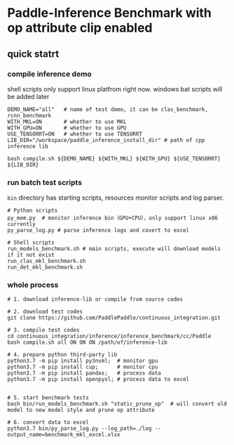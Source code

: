 # Paddle-Inference Benchmark with op attribute clip enabled

## quick statrt
### compile inference demo
shell scripts only support linux platfrom right now.
windows bat scripts will be added later
```shell
DEMO_NAME="all"   # name of test demo, it can be clas_benchmark, rcnn_benchmark
WITH_MKL=ON       # whether to use MKL
WITH_GPU=ON       # whether to use GPU
USE_TENSORRT=ON   # whether to use TENSORRT
LIB_DIR="/workspace/paddle_inference_install_dir" # path of cpp inference lib

bash compile.sh ${DEMO_NAME} ${WITH_MKL} ${WITH_GPU} ${USE_TENSORRT} ${LIB_DIR}
```

### run batch test scripts
`bin` directory has starting scripts, resources monitor scripts and log parser.
```shell
# Python scripts
py_mem.py  # monitor inference bin（GPU+CPU），only support linux x86 currently
py_parse_log.py # parse inference logs and covert to excel

# Shell scripts
run_models_benchmark.sh # main scripts, execute will download models if it not exist
run_clas_mkl_benchmark.sh
run_det_mkl_benchmark.sh
```

### whole process
```shell
# 1. download inference-lib or compile from source codes

# 2. download test codes
git clone https://github.com/PaddlePaddle/continuous_integration.git

# 3. compile test codes
cd continuous_integration/inference/inference_benchmark/cc/Paddle
bash compile.sh all ON ON ON /path/of/inference-lib

# 4. prepare python third-party lib
python3.7 -m pip install py3nvml;  # monitor gpu
python3.7 -m pip install cup;      # monitor cpu
python3.7 -m pip install pandas;   # process data
python3.7 -m pip install openpyxl; # process data to excel


# 5. start benchmark tests
bash bin/run_models_benchmark.sh "static_prune_op"  # will convert old model to new model style and prune op attribute

# 6. convert data to excel
python3.7 bin/py_parse_log.py --log_path=./log --output_name=benchmark_mkl_excel.xlsx
```
